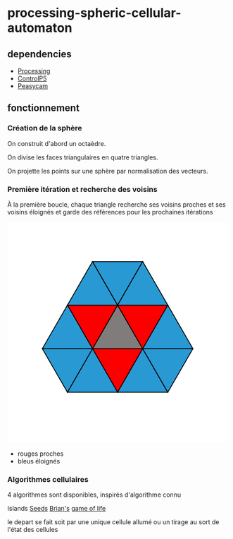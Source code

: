 # processing-spheric-cellular-automaton

## dependencies

- [Processing](https://processing.org/)
- [ControlP5](https://www.sojamo.de/libraries/controlP5/)
- [Peasycam](https://mrfeinberg.com/peasycam/)

## fonctionnement

### Création de la sphère

On construit d'abord un octaèdre.

On divise les faces triangulaires en quatre triangles.

On projette les points sur une sphère par normalisation des vecteurs.

### Première itération et recherche des voisins

À la première boucle, chaque triangle recherche ses voisins proches et ses voisins éloignés et garde des références pour les prochaines itérations

![trinagles et voisins](./asset/triangles.svg "Triangles")

- rouges proches
- bleus éloignés

### Algorithmes cellulaires

4 algorithmes sont disponibles, inspirés d'algorithme connu

Islands
[Seeds](https://en.wikipedia.org/wiki/Seeds_(cellular_automaton))
[Brian's](https://en.wikipedia.org/wiki/Brian%27s_Brain)
[game of life](https://en.wikipedia.org/wiki/Conway%27s_Game_of_Life)

le depart se fait soit par une unique cellule allumé ou un tirage au sort de l'état des cellules
